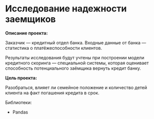 # Исследование надежности заемщиков

**Описание проекта:**

Заказчик — кредитный отдел банка. Входные данные от банка — статистика о платёжеспособности клиентов.

Результаты исследования будут учтены при построении модели кредитного скоринга — специальной системы, которая оценивает способность потенциального заёмщика вернуть кредит банку.

**Цель проекта:**

Разобраться, влияет ли семейное положение и количество детей клиента на факт погашения кредита в срок.

Библиотеки:
* Pandas
